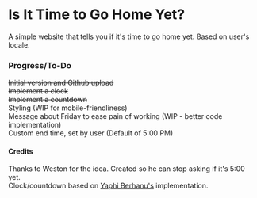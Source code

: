 # Is It Time to Go Home Yet?
A simple website that tells you if it's time to go home yet. Based on user's locale.

### Progress/To-Do  
~~Initial version and Github upload~~  
~~Implement a clock~~  
~~Implement a countdown~~  
Styling (WIP for mobile-friendliness)  
Message about Friday to ease pain of working (WIP - better code implementation)  
Custom end time, set by user (Default of 5:00 PM)  

#### Credits
Thanks to Weston for the idea. Created so he can stop asking if it's 5:00 yet.  
Clock/countdown based on [Yaphi Berhanu's](https://www.sitepoint.com/build-javascript-countdown-timer-no-dependencies/) implementation.